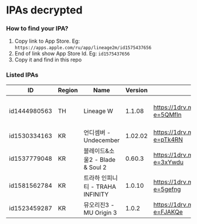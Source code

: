 # IPAs decrypted

### How to find your IPA?

1. Copy link to App Store. Eg: `https://apps.apple.com/ru/app/lineage2m/id1575437656`
2. End of link show App Store Id. Eg: `id1575437656`
3. Copy it and find in this repo

### Listed IPAs

| ID | Region | Name | Version | Link | Note |
| --- | --- | --- | --- | --- | --- |
| id1444980563 | TH | Lineage W | 1.1.08 | https://1drv.ms/u/s!AvHxFSkLWegaoIBCLJpCnUKoxV9yXA?e=5QMfIn | This Global version can use in other region. Eg: KR, PH, SG... |
| id1530334163 | KR | 언디셈버 - Undecember | 1.02.02 | https://1drv.ms/u/s!AvHxFSkLWegaoIA4YwPKrjrzxxJvkw?e=pTk4RN | ENG/RU lang -> https://undecember.ml |
| id1537779048 | KR | 블레이드&소울2 - Blade & Soul 2 | 0.60.3 | https://1drv.ms/u/s!AvHxFSkLWegaoIBGQQ31yMWpV1NgAg?e=3xYwdu |  |
| id1581562784 | KR | 트라하 인피니티 - TRAHA INFINITY | 1.0.10 | https://1drv.ms/u/s!AvHxFSkLWegan_4CZNpdio2I-bLQzw?e=5gefng | This version is also available on macOS M1 |
| id1523459287 | KR | 뮤오리진3 - MU Origin 3 | 1.0.2 | https://1drv.ms/u/s!AvHxFSkLWegaoIBHr4RGr8MzworAWQ?e=FJAKQe |  |
